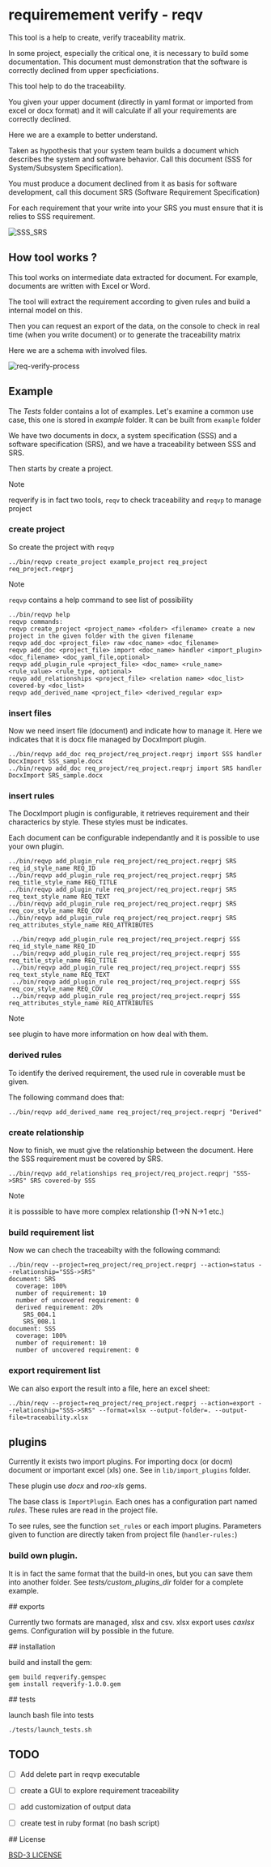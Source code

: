 
# requiremement verify - reqv

This tool is a help to create, verify traceability matrix.

In some project, especially the critical one, it is necessary to build some documentation.
This document must demonstration that the software is correctly declined from upper specficiations.

This tool help to do the traceability.

You given your upper document (directly in yaml format or imported from excel or docx format) and it 
will calculate if all your requirements are correctly declined.

Here we are a example to better understand.

Taken as hypothesis that your system team builds a document which describes the system and software behavior.
Call this document (SSS for System/Subsystem Specification).

You must produce a document declined from it as basis for software development, call this document SRS (Software 
Requirement Specification)

For each requirement that your write into your SRS you must ensure that it is relies to SSS requirement.

![SSS_SRS](doc/SSS_SRS_link.png)


## How tool works ?

This tool works on intermediate data extracted for document. For example, documents are written with Excel or Word.

The tool will extract the requirement according to given rules and build a internal model on this.

Then you can request an export of the data, on the console to check in real time (when you write document) or
to generate the traceability matrix

Here we are a schema with involved files.

![req-verify-process](doc/reqverify-ex1.png)


## Example

The *Tests* folder contains a lot of examples. 
Let's examine a common use case, this one is stored in *example* folder. It can be built from `example` folder

We have two documents in docx, a system specification (SSS) and a software specification (SRS), and we have a 
traceability between SSS and SRS.

Then starts by create a project.

> [!NOTE]
> reqverify is in fact two tools, `reqv` to check traceability and `reqvp` to manage project

### create project

So create the project with `reqvp`

```
../bin/reqvp create_project example_project req_project req_project.reqprj
```

> [!NOTE]
> `reqvp` contains a help command to see list of possibility

```
../bin/reqvp help
reqvp commands:
reqvp create_project <project_name> <folder> <filename> create a new project in the given folder with the given filename
reqvp add_doc <project_file> raw <doc_name> <doc_filename>
reqvp add_doc <project_file> import <doc_name> handler <import_plugin> <doc_filename> <doc_yaml_file,optional>
reqvp add_plugin_rule <project_file> <doc_name> <rule_name> <rule_value> <rule_type, optional>
reqvp add_relationships <project_file> <relation name> <doc_list> covered-by <doc_list>
reqvp add_derived_name <project_file> <derived_regular exp>
```

### insert files

Now we need insert file (document) and indicate how to manage it. Here we indicates that it is docx file
managed by DocxImport plugin.

```
../bin/reqvp add_doc req_project/req_project.reqprj import SSS handler DocxImport SSS_sample.docx
../bin/reqvp add_doc req_project/req_project.reqprj import SRS handler DocxImport SRS_sample.docx
```

### insert rules

The DocxImport plugin is configurable, it retrieves requirement and their characterics by style. These styles must be indicates.

Each document can be configurable independantly and it is possible to use your own plugin.

```
../bin/reqvp add_plugin_rule req_project/req_project.reqprj SRS req_id_style_name REQ_ID
../bin/reqvp add_plugin_rule req_project/req_project.reqprj SRS req_title_style_name REQ_TITLE
../bin/reqvp add_plugin_rule req_project/req_project.reqprj SRS req_text_style_name REQ_TEXT
../bin/reqvp add_plugin_rule req_project/req_project.reqprj SRS req_cov_style_name REQ_COV
../bin/reqvp add_plugin_rule req_project/req_project.reqprj SRS req_attributes_style_name REQ_ATTRIBUTES
```

```
 ../bin/reqvp add_plugin_rule req_project/req_project.reqprj SSS req_id_style_name REQ_ID
 ../bin/reqvp add_plugin_rule req_project/req_project.reqprj SSS req_title_style_name REQ_TITLE
 ../bin/reqvp add_plugin_rule req_project/req_project.reqprj SSS req_text_style_name REQ_TEXT
 ../bin/reqvp add_plugin_rule req_project/req_project.reqprj SSS req_cov_style_name REQ_COV
 ../bin/reqvp add_plugin_rule req_project/req_project.reqprj SSS req_attributes_style_name REQ_ATTRIBUTES
```

> [!NOTE]
> see plugin to have more information on how deal with them.

### derived rules

To identify the derived requirement, the used rule in coverable must be given.

The following command does that:

```
../bin/reqvp add_derived_name req_project/req_project.reqprj "Derived"
```

### create relationship

Now to finish, we must give the relationship between the document.
Here the SSS requirement must be covered by SRS.

```
../bin/reqvp add_relationships req_project/req_project.reqprj "SSS->SRS" SRS covered-by SSS
```

> [!NOTE]
> it is posssible to have more complex relationship (1->N N->1 etc.)


### build requirement list

Now we can chech the traceabilty with the following command:

```
../bin/reqv --project=req_project/req_project.reqprj --action=status --relationship="SSS->SRS"
document: SRS
  coverage: 100%
  number of requirement: 10
  number of uncovered requirement: 0
  derived requirement: 20%
    SRS_004.1
    SRS_008.1
document: SSS
  coverage: 100%
  number of requirement: 10
  number of uncovered requirement: 0
```

### export requirement list

We can also export the result into a file, here an excel sheet:

```
../bin/reqv --project=req_project/req_project.reqprj --action=export --relationship="SSS->SRS" --format=xlsx --output-folder=. --output-file=traceability.xlsx
```

## plugins

Currently it exists two import plugins. For importing docx (or docm) document or important excel (xls) one.
See in `lib/import_plugins` folder. 

These plugin use *docx* and *roo-xls* gems.

The base class is `ImportPlugin`. Each ones has a configuration part named *rules*.
These rules are read in the project file.

To see rules, see the function `set_rules` or each import plugins. Parameters given to function are directly taken from project file (`handler-rules:`)


### build own plugin.

It is in fact the same format that the build-in ones, but you can save them into another folder.
See *tests/custom_plugins_dir* folder for a complete example.


## exports

Currently two formats are managed, xlsx and csv. xlsx export uses *caxlsx* gems.
Configuration will by possible in the future.

## installation

build and install the gem: 

```
gem build reqverify.gemspec
gem install reqverify-1.0.0.gem
```

## tests

launch bash file into tests

```
./tests/launch_tests.sh
```

## TODO

- [ ] Add delete part in reqvp executable
- [ ] create a GUI to explore requirement traceability
- [ ] add customization of output data
- [ ] create test in ruby format (no bash script)


## License 

[BSD-3 LICENSE](LICENSE)
